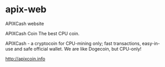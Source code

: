 # apix-web
APIXCash website

APIXCash Coin
The best CPU coin.

APIXCash - a cryptocoin for CPU-mining only; 
fast transactions, easy-in-use and safe official wallet. We are like Dogecoin, but CPU-only!

http://apixcoin.info

